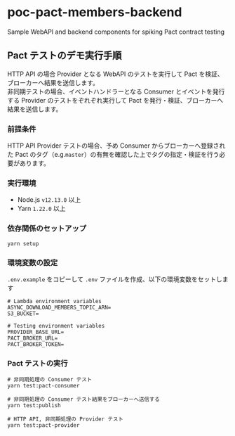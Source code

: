 # poc-pact-members-backend
Sample WebAPI and backend components for spiking Pact contract testing

## Pact テストのデモ実行手順
HTTP API の場合 Provider となる WebAPI のテストを実行して Pact を検証、ブローカーへ結果を送信します。  
非同期テストの場合、イベントハンドラーとなる Consumer とイベントを発行する Provider のテストをぞれぞれ実行して Pact を発行・検証、ブローカーへ結果を送信します。

### 前提条件
HTTP API Provider テストの場合、予め Consumer からブローカーへ登録された Pact のタグ（e.g.`master`）の有無を確認した上でタグの指定・検証を行う必要があります。

### 実行環境
- Node.js `v12.13.0` 以上
- Yarn `1.22.0` 以上

### 依存関係のセットアップ
```shell
yarn setup
```

### 環境変数の設定
`.env.example` をコピーして `.env` ファイルを作成、以下の環境変数をセットします
```
# Lambda environment variables
ASYNC_DOWNLOAD_MEMBERS_TOPIC_ARN=
S3_BUCKET=

# Testing environment variables
PROVIDER_BASE_URL=
PACT_BROKER_URL=
PACT_BROKER_TOKEN=
```

### Pact テストの実行
```shell
# 非同期処理の Consumer テスト
yarn test:pact-consumer

# 非同期処理の Consumer テスト結果をブローカーへ送信する
yarn test:publish

# HTTP API, 非同期処理の Provider テスト
yarn test:pact-provider
```

